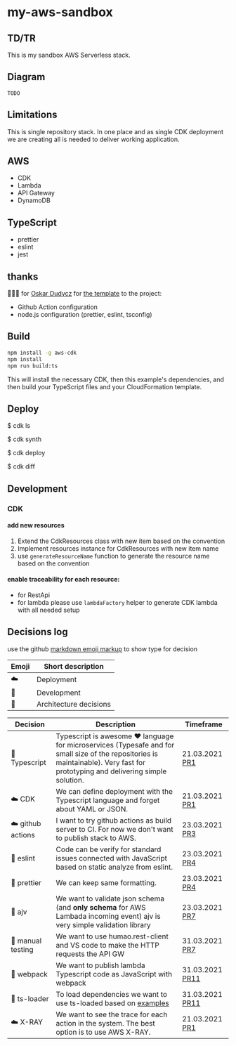 # my-aws-sandbox

## TD/TR

This is my sandbox AWS Serverless stack.

## Diagram

`TODO`

## Limitations

This is single repository stack. In one place and as single CDK deployment we are creating all is needed to deliver working application.

## AWS

-   CDK
-   Lambda
-   API Gateway
-   DynamoDB

## TypeScript

-   prettier
-   eslint
-   jest

## thanks

🍺🍺🍺 for [Oskar Dudycz](https://github.com/oskardudycz) for [the template](https://github.com/oskardudycz/EventSourcing.NodeJS) to the project:

-   Github Action configuration
-   node.js configuration (prettier, eslint, tsconfig)

## Build

```bash
npm install -g aws-cdk
npm install
npm run build:ts
```

This will install the necessary CDK, then this example's dependencies, and then build your TypeScript files and your CloudFormation template.

## Deploy

$ cdk ls
<list all stacks in this program>

$ cdk synth
<generates and outputs cloudformation template>

$ cdk deploy
<deploys stack to your account>

$ cdk diff
<shows diff against deployed stack>

## Development

### CDK

#### add new resources

1. Extend the CdkResources class with new item based on the convention
1. Implement resources instance for CdkResources with new item name
1. use `generateResourceName` function to generate the resource name based on the convention

#### enable traceability for each resource:

-   for RestApi
-   for lambda please use `lambdaFactory` helper to generate CDK lambda with all needed setup

## Decisions log

use the github [markdown emoji markup](https://gist.github.com/rxaviers/7360908) to show type for decision

| Emoji    | Short description      |
| -------- | ---------------------- |
| :cloud:  | Deployment             |
| :gift:   | Development            |
| :hammer: | Architecture decisions |

| Decision               | Description                                                                                                                                                                           | Timeframe                                                         |
| ---------------------- | ------------------------------------------------------------------------------------------------------------------------------------------------------------------------------------- | ----------------------------------------------------------------- |
| :hammer: Typescript    | Typescript is awesome :heart: language for microservices (Typesafe and for small size of the repositories is maintainable). Very fast for prototyping and delivering simple solution. | 21.03.2021 [PR1](https://github.com/mjendza/aws-sandbox/pull/1)   |
| :cloud: CDK            | We can define deployment with the Typescript language and forget about YAML or JSON.                                                                                                  | 21.03.2021 [PR1](https://github.com/mjendza/aws-sandbox/pull/1)   |
| :cloud: github actions | I want to try github actions as build server to CI. For now we don't want to publish stack to AWS.                                                                                    | 23.03.2021 [PR3](https://github.com/mjendza/aws-sandbox/pull/3)   |
| :gift: eslint          | Code can be verify for standard issues connected with JavaScript based on static analyze from eslint.                                                                                 | 23.03.2021 [PR4](https://github.com/mjendza/aws-sandbox/pull/4)   |
| :gift: prettier        | We can keep same formatting.                                                                                                                                                          | 23.03.2021 [PR4](https://github.com/mjendza/aws-sandbox/pull/4)   |
| :hammer: ajv           | We want to validate json schema (and **only schema** for AWS Lambada incoming event) ajv is very simple validation library                                                            | 23.03.2021 [PR7](https://github.com/mjendza/aws-sandbox/pull/7)   |
| :man: manual testing   | We want to use humao.rest-client and VS code to make the HTTP requests the API GW                                                                                                     | 31.03.2021 [PR7](https://github.com/mjendza/aws-sandbox/pull/7)   |
| :gift: webpack         | We want to publish lambda Typescript code as JavaScript with webpack                                                                                                                  | 31.03.2021 [PR11](https://github.com/mjendza/aws-sandbox/pull/11) |
| :gift: ts-loader       | To load dependencies we want to use ts-loaded based on [examples](https://github.com/TypeStrong/ts-loader/tree/main/examples)                                                           | 31.03.2021 [PR11](https://github.com/mjendza/aws-sandbox/pull/11) |
| :cloud: X-RAY          | We want to see the trace for each action in the system. The best option is to use AWS X-RAY.                                                                                          | 21.03.2021 [PR1](https://github.com/mjendza/aws-sandbox/pull/1)   |
